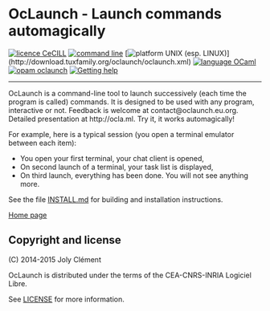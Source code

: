 <!--- OASIS_START --->
<!--- DO NOT EDIT (digest: 1ed46bd916ebb5846d3ecb6819284358) --->

OcLaunch - Launch commands automagically
========================================

[![licence
CeCILL](https://img.shields.io/badge/licence-CeCILL-blue.svg)](http://oclaunch.eu.org/floss-under-cecill)
[![command
line](https://img.shields.io/badge/command-line-lightgrey.svg)](http://oclaunch.eu.org/videos)
[![platform UNIX (esp.
LINUX)](https://img.shields.io/badge/platform-UNIX_\(esp._LINUX\)-lightgrey.svg)](http://download.tuxfamily.org/oclaunch/oclaunch.xml)
[![language
OCaml](https://img.shields.io/badge/language-OCaml-orange.svg)](http://www.ocaml.org/)
[![opam
oclaunch](https://img.shields.io/badge/opam-oclaunch-red.svg)](http://opam.ocaml.org/packages/oclaunch/oclaunch.0.2.2/)
[![Getting
help](https://img.shields.io/badge/Get-Help!-orange.svg)](http://www.oclaunch.eu.org/help.html)
<hr/><p>OcLaunch is a command-line tool to launch successively (each time the
program is called) commands. It is designed to be used with any program,
interactive or not. Feedback is welcome at contact@oclaunch.eu.org.<br/>
Detailed presentation at http://ocla.ml. Try it, it works
automagically!</p><p>For example, here is a typical session (you open a
terminal emulator between each item): <ul> <li>You open your first terminal,
your chat client is opened,</li> <li>On second launch of a terminal, your
task list is displayed,</li> <li>On third launch, everything has been done.
You will not see anything more.</li> </ul></p>

See the file [INSTALL.md](INSTALL.md) for building and installation
instructions.

[Home page](http://www.oclaunch.eu.org)

Copyright and license
---------------------

(C) 2014-2015 Joly Clément

OcLaunch is distributed under the terms of the CEA-CNRS-INRIA Logiciel Libre.

See [LICENSE](LICENSE) for more information.

<!--- OASIS_STOP --->
